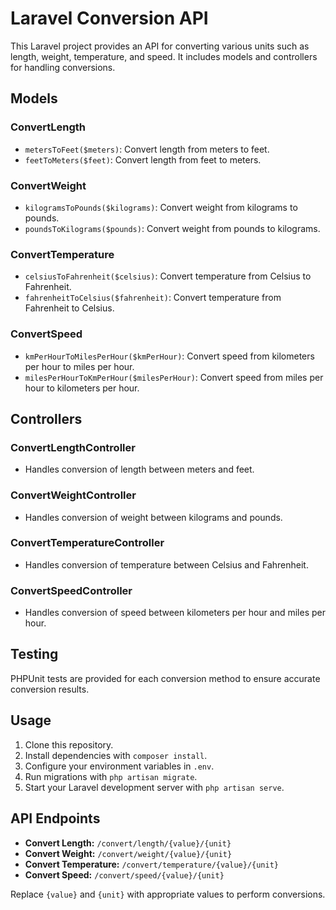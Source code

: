 # Laravel Conversion API

This Laravel project provides an API for converting various units such as length, weight, temperature, and speed. It includes models and controllers for handling conversions.

## Models

### ConvertLength

- `metersToFeet($meters)`: Convert length from meters to feet.
- `feetToMeters($feet)`: Convert length from feet to meters.

### ConvertWeight

- `kilogramsToPounds($kilograms)`: Convert weight from kilograms to pounds.
- `poundsToKilograms($pounds)`: Convert weight from pounds to kilograms.

### ConvertTemperature

- `celsiusToFahrenheit($celsius)`: Convert temperature from Celsius to Fahrenheit.
- `fahrenheitToCelsius($fahrenheit)`: Convert temperature from Fahrenheit to Celsius.

### ConvertSpeed

- `kmPerHourToMilesPerHour($kmPerHour)`: Convert speed from kilometers per hour to miles per hour.
- `milesPerHourToKmPerHour($milesPerHour)`: Convert speed from miles per hour to kilometers per hour.

## Controllers

### ConvertLengthController

- Handles conversion of length between meters and feet.

### ConvertWeightController

- Handles conversion of weight between kilograms and pounds.

### ConvertTemperatureController

- Handles conversion of temperature between Celsius and Fahrenheit.

### ConvertSpeedController

- Handles conversion of speed between kilometers per hour and miles per hour.

## Testing

PHPUnit tests are provided for each conversion method to ensure accurate conversion results.

## Usage

1. Clone this repository.
2. Install dependencies with `composer install`.
3. Configure your environment variables in `.env`.
4. Run migrations with `php artisan migrate`.
5. Start your Laravel development server with `php artisan serve`.

## API Endpoints

- **Convert Length:** `/convert/length/{value}/{unit}`
- **Convert Weight:** `/convert/weight/{value}/{unit}`
- **Convert Temperature:** `/convert/temperature/{value}/{unit}`
- **Convert Speed:** `/convert/speed/{value}/{unit}`

Replace `{value}` and `{unit}` with appropriate values to perform conversions.